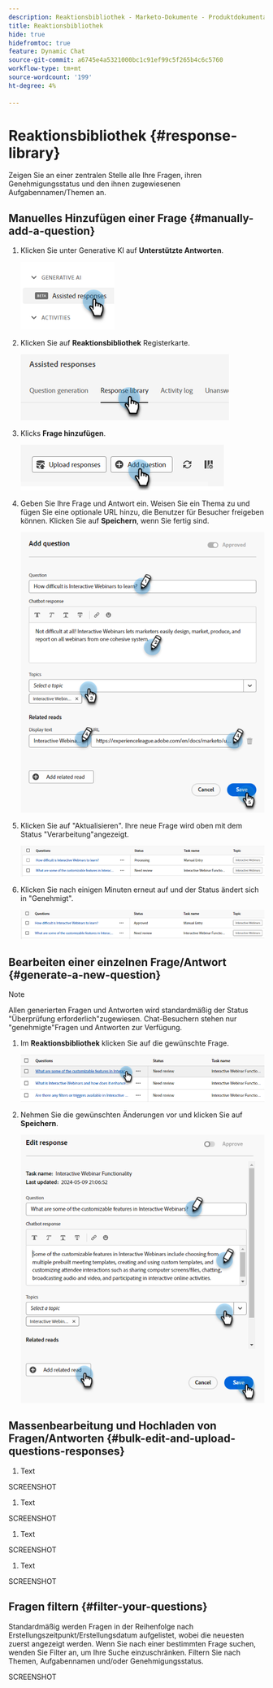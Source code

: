```yaml
---
description: Reaktionsbibliothek - Marketo-Dokumente - Produktdokumentation
title: Reaktionsbibliothek
hide: true
hidefromtoc: true
feature: Dynamic Chat
source-git-commit: a6745e4a5321000bc1c91ef99c5f265b4c6c5760
workflow-type: tm+mt
source-wordcount: '199'
ht-degree: 4%

---
```


# Reaktionsbibliothek {#response-library}

Zeigen Sie an einer zentralen Stelle alle Ihre Fragen, ihren Genehmigungsstatus und den ihnen zugewiesenen Aufgabennamen/Themen an.

## Manuelles Hinzufügen einer Frage {#manually-add-a-question}

1. Klicken Sie unter Generative KI auf **Unterstützte Antworten**.

   ![](assets/response-library-1.png)

1. Klicken Sie auf **Reaktionsbibliothek** Registerkarte.

   ![](assets/response-library-2.png)

1. Klicks **Frage hinzufügen**.

   ![](assets/response-library-3.png)

1. Geben Sie Ihre Frage und Antwort ein. Weisen Sie ein Thema zu und fügen Sie eine optionale URL hinzu, die Benutzer für Besucher freigeben können. Klicken Sie auf **Speichern**, wenn Sie fertig sind.

   ![](assets/response-library-4.png)

1. Klicken Sie auf &quot;Aktualisieren&quot;. Ihre neue Frage wird oben mit dem Status &quot;Verarbeitung&quot;angezeigt.

   ![](assets/response-library-5.png)

1. Klicken Sie nach einigen Minuten erneut auf und der Status ändert sich in &quot;Genehmigt&quot;.

   ![](assets/response-library-6.png)

## Bearbeiten einer einzelnen Frage/Antwort {#generate-a-new-question}

>[!NOTE]
>
>Allen generierten Fragen und Antworten wird standardmäßig der Status &quot;Überprüfung erforderlich&quot;zugewiesen. Chat-Besuchern stehen nur &quot;genehmigte&quot;Fragen und Antworten zur Verfügung.

1. Im **Reaktionsbibliothek** klicken Sie auf die gewünschte Frage.

   ![](assets/response-library-7.png)

1. Nehmen Sie die gewünschten Änderungen vor und klicken Sie auf **Speichern**.

   ![](assets/response-library-8.png)

## Massenbearbeitung und Hochladen von Fragen/Antworten {#bulk-edit-and-upload-questions-responses}

1. Text

SCREENSHOT

1. Text

SCREENSHOT

1. Text

SCREENSHOT

1. Text

SCREENSHOT

## Fragen filtern {#filter-your-questions}

Standardmäßig werden Fragen in der Reihenfolge nach Erstellungszeitpunkt/Erstellungsdatum aufgelistet, wobei die neuesten zuerst angezeigt werden. Wenn Sie nach einer bestimmten Frage suchen, wenden Sie Filter an, um Ihre Suche einzuschränken. Filtern Sie nach Themen, Aufgabennamen und/oder Genehmigungsstatus.

SCREENSHOT
